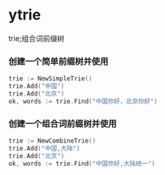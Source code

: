 # ytrie
trie;组合词前缀树
### 创建一个简单前缀树并使用
```go
trie := NewSimpleTrie()
trie.Add("中国")
trie.Add("北京")
ok, words := trie.Find("中国你好，北京你好")
```
### 创建一个组合词前缀树并使用
```go
trie := NewCombineTrie()
trie.Add("中国,大陆")
trie.Add("北京")
ok, words := trie.Find("中国你好,大陆统一")
```
